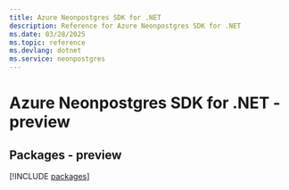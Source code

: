 ```yaml
---
title: Azure Neonpostgres SDK for .NET
description: Reference for Azure Neonpostgres SDK for .NET
ms.date: 03/28/2025
ms.topic: reference
ms.devlang: dotnet
ms.service: neonpostgres
---
```

# Azure Neonpostgres SDK for .NET - preview
## Packages - preview
[!INCLUDE [packages](neonpostgres-index.md)]